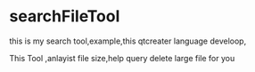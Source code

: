 # searchFileTool
this is my search tool,example,this qtcreater language develoop,

This Tool ,anlayist file size,help query  delete large file for you
